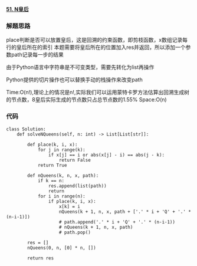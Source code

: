 **[51. N皇后](https://leetcode-cn.com/problems/n-queens/)**



### 解题思路

place判断是否可以放置皇后，这是回溯的约束函数，即剪枝函数，x数组记录每行的皇后所在的索引
本题需要将皇后所在的位置加入res并返回，所以添加一个参数path记录每一步的结果

由于Python语言中字符串是不可变类型，需要先转化为list再操作

Python提供的切片操作也可以替换手动的栈操作来改变path

Time:O(n!),理论上的情况是n!,实际我们可以运用蒙特卡罗方法估算出回溯生成树的节点数，8皇后实际生成的节点数只占总节点数的1.55%
Space:O(n)

### 代码

```python3
class Solution:
    def solveNQueens(self, n: int) -> List[List[str]]:
        
        def place(k, i, x):
            for j in range(k):
                if x[j] == i or abs(x[j] - i) == abs(j - k):
                    return False
            return True
        
        def nQueens(k, n, x, path):
            if k == n:
                res.append(list(path))
                return
            for i in range(n):
                if place(k, i, x):
                    x[k] = i
                    nQueens(k + 1, n, x, path + ['.' * i + 'Q' + '.' * (n-i-1)])
                    # path.append('.' * i + 'Q' + '.' * (n-i-1))
                    # nQueens(k + 1, n, x, path)
                    # path.pop()
        
        res = []
        nQueens(0, n, [0] * n, [])
        
        return res
        
```
